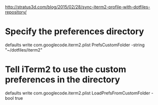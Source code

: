 http://stratus3d.com/blog/2015/02/28/sync-iterm2-profile-with-dotfiles-repository/

# Specify the preferences directory
defaults write com.googlecode.iterm2.plist PrefsCustomFolder -string "~/dotfiles/iterm2"
# Tell iTerm2 to use the custom preferences in the directory
defaults write com.googlecode.iterm2.plist LoadPrefsFromCustomFolder -bool true